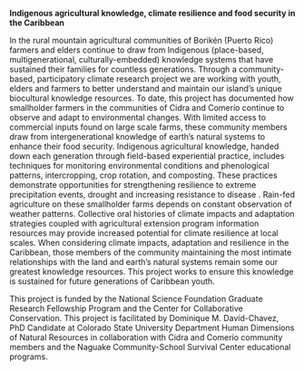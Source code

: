 **Indigenous agricultural knowledge, climate resilience and food security in the Caribbean**

In the rural mountain agricultural communities of Borikén (Puerto Rico) farmers and elders continue to draw from Indigenous (place-based, multigenerational, culturally-embedded) knowledge systems that have sustained their families for countless generations. Through a community-based, participatory climate research project we are working with youth, elders and farmers to better understand and maintain our island’s unique biocultural knowledge resources. To date, this project has documented how smallholder farmers in the communities of Cidra and Comerío continue to observe and adapt to environmental changes. With limited access to commercial inputs found on large scale farms, these community members draw from intergenerational knowledge of earth’s natural systems to enhance their food security. Indigenous agricultural knowledge, handed down each generation through field-based experiential practice, includes techniques for monitoring environmental conditions and phenological patterns, intercropping, crop rotation, and composting. These practices demonstrate opportunities for strengthening resilience to extreme precipitation events, drought and increasing resistance to disease . Rain-fed agriculture on these smallholder farms depends on constant observation of weather patterns. Collective oral histories of climate impacts and adaptation strategies coupled with agricultural extension program information resources may provide increased potential for climate resilience at local scales. When considering climate impacts, adaptation and resilience in the Caribbean, those members of the community maintaining the most intimate relationships with the land and earth’s natural systems remain some our greatest knowledge resources. This project works to ensure this knowledge is sustained for future generations of Caribbean youth. 

This project is funded by the National Science Foundation Graduate Research Fellowship Program and the Center for Collaborative Conservation. This project is facilitated by Dominique M. Davíd-Chavez, PhD Candidate at Colorado State University Department Human Dimensions of Natural Resources in collaboration with Cidra and Comerío community members and the Naguake Community-School Survival Center educational programs.
